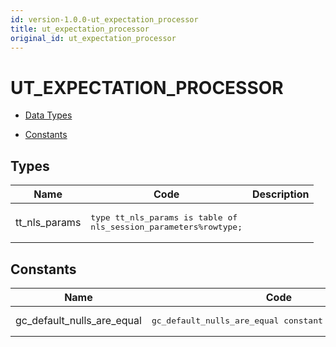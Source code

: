 ```yaml
---
id: version-1.0.0-ut_expectation_processor
title: ut_expectation_processor
original_id: ut_expectation_processor
---
```


# UT_EXPECTATION_PROCESSOR


- [Data Types](#types)

- [Constants](#constants)




## Types<a name="types"></a>

Name | Code | Description
--- | --- | ---
tt_nls_params | <pre>type tt_nls_params is table of nls_session_parameters%rowtype;</pre> | 



## Constants<a name="constants"></a>

Name | Code | Description
--- | --- | ---
gc_default_nulls_are_equal | <pre>gc_default_nulls_are_equal constant boolean := true;</pre> | 






 
